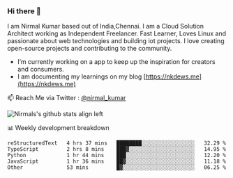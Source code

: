 ### Hi there 👋

 I am Nirmal Kumar based out of India,Chennai. I am a Cloud Solution Architect working as Independent Freelancer. Fast Learner, Loves Linux and passionate about web technologies and building iot projects. I love creating open-source projects and contributing to the community.

- I’m currently working on a app to keep up the inspiration for creators and consumers.
- I am documenting my learnings on my blog [https://nkdews.me](https://nkdews.me)

📫 Reach Me via  Twitter : [@nirmal_kumar](https://twitter.com/nirmal_kumar)

![Nirmals's github stats align left](https://github-readme-stats.vercel.app/api?username=nk-gears&show_icons=true)


📊 Weekly development breakdown

<!--START_SECTION:waka-->
```text
reStructuredText   4 hrs 37 mins   ████████░░░░░░░░░░░░░░░░░   32.29 % 
TypeScript         2 hrs 8 mins    ███▓░░░░░░░░░░░░░░░░░░░░░   14.95 % 
Python             1 hr 44 mins    ███░░░░░░░░░░░░░░░░░░░░░░   12.20 % 
JavaScript         1 hr 36 mins    ██▓░░░░░░░░░░░░░░░░░░░░░░   11.18 % 
Other              53 mins         █▓░░░░░░░░░░░░░░░░░░░░░░░   06.25 % 
```
<!--END_SECTION:waka-->


